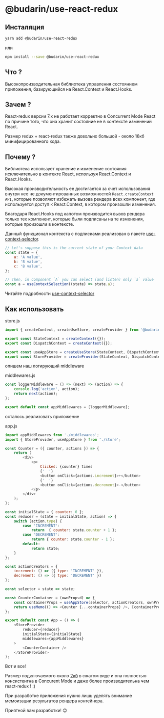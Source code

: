 # @budarin/use-react-redux

## Инсталяция

```bash
yarn add @budarin/use-react-redux
```

или

```bash
npm install --save @budarin/use-react-redux
```

## Что ?

Высокопроизводительная библиотека управления состоянием приложения, базирующийся на React.Context и React.Hooks.

## Зачем ?

React-redux версии 7.x не работает корректно в Concurrent Mode React по причине того, что она хранит состояние не в контексте изменений React.

Размер redux + react-redux также довольно большой - около 16кб минифицированного кода.

## Почему ?

Библиотека использует хранение и изменение состояния исключительно в контекте React, используя React.Context и React.Hooks.

Высокая производительность ее достигается за счет использования внутри нее не документированных возможностей `React.createContext API`, которые позволяют избежать вызова рендера всех компонент, где используется доступ к React.Context, в котором произошли изменения.

Благодаря React.Hooks под капотом производится вызов рендера только тех компонент, которые были подписаны на те изменения, которые произошли в контексте.

Данный функционал контекста с подписками реализован в пакете [use-context-selector](https://www.npmjs.com/package/use-context-selector).

```javascript
// Let's suppose this is the current state of your Context data
const state = {
    a: 'A value',
    b: 'B value',
    c: 'B value',
};

// Then, in component `A` you can select (and listen) only `a` value
const a = useContextSelection((state) => state.a);
```

Читайте подробности [use-context-selector](https://www.npmjs.com/package/use-context-selector)

## Как использовать

store.js

```jsx
import { createContext, createUseStore, createProvider } from '@budarin/use-react-redux';

export const StateContext = createContext({});
export const DispatchContext = createContext({});

export const useAppStore = createUseStore(StateContext, DispatchContext);
export const StoreProvider = createProvider(StateContext, DispatchContext);
```

опишем наш логирующий middleware

middlewares.js

```javascript
const loggerMiddleware = () => (next) => (action) => {
    console.log('action', action);
    return next(action);
};

export default const appMiddlewares = [loggerMiddleware];
```

осталось реализовать приложение

app.js

```javascript
import appMiddlewares from './middlewares';
import { StoreProvider, useAppStore } from './store';

const Counter = ({ counter, actions }) => {
    return (
        <div>
            <p>
                Clicked: {counter} times
                {'  '}
                <button onClick={actions.increment}>+</button>
                {'  '}
                <button onClick={actions.decrement}>-</button>
            </p>
        </div>
    );
};

const initialState = { counter: 0 };
const reducer = (state = initialState, action) => {
    switch (action.type) {
        case 'INCREMENT':
            return  { counter: state.counter + 1 };
        case 'DECREMENT':
            return { counter: state.counter - 1 };
        default:
            return state;
    }
};

const actionCreators = {
    increment: () => ({ type: 'INCREMENT' }),
    decrement: () => ({ type: 'DECREMENT' })
};

const selector = state => state;

const CounterContainer = (ownPropsd) => {
    const containerProps = useAppStore(selector, actionCreators, ownProps);
    return useMemo(() => <Counter {...containerProps} />, [containerProps]);
};

export default const App = () => (
    <StoreProvider
        reducer={reducer}
        initialState={initialState}
        middlewares={appMiddlewares}
    >
        <CounterContainer />
    </StoreProvider>
);
```

Вот и все!

Размер подключаемого около [2кб](https://bundlephobia.com/result?p=@budarin/use-react-redux@1.0.0) в сжатом виде и она полностью консистентна в Concurent Mode и даже более производительна чем react-redux ! :)

При разработке приложения нужно лишь уделять внимание мемоизации результатов рендера контейнера.

Приятной вам разработки! 😊
